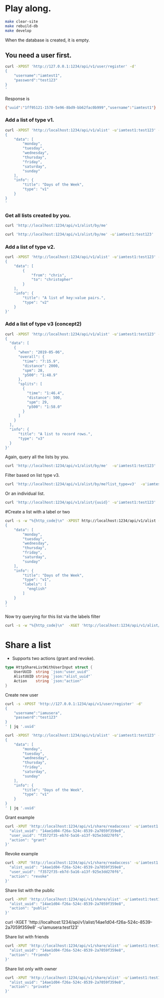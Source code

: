 # Play along.

```sh
make clear-site
make rebuild-db
make develop
```

When the database is created, it is empty.

## You need a user first.
```sh
curl -XPOST 'http://127.0.0.1:1234/api/v1/user/register' -d'
{
    "username":"iamtest1",
    "password":"test123"
}
'
```
Response is
```sh
{"uuid":"1ff95121-1570-5e96-8bd9-bb62fac0b999","username":"iamtest1"}
```

### Add a list of type v1.

```sh
curl -XPOST 'http://localhost:1234/api/v1/alist' -u'iamtest1:test123' -d'
{
    "data": [
        "monday",
        "tuesday",
        "wednesday",
        "thursday",
        "friday",
        "saturday",
        "sunday"
    ],
    "info": {
        "title": "Days of the Week",
        "type": "v1"
    }
}
'
```

### Get all lists created by you.
```sh
curl 'http://localhost:1234/api/v1/alist/by/me'
```

```sh
curl 'http://localhost:1234/api/v1/alist/by/me' -u'iamtest1:test123'
```

### Add a list of type v2.

```sh
curl -XPOST 'http://localhost:1234/api/v1/alist' -u'iamtest1:test123' -d'
{
    "data": [
        {
            "from": "chris",
            "to": "christopher"
        }
    ],
    "info": {
        "title": "A list of key:value pairs.",
        "type": "v2"
    }
}'
```

### Add a list of type v3 (concept2)
```sh
curl -XPOST 'http://localhost:1234/api/v1/alist' -u'iamtest1:test123' -d'
{
  "data": [
    {
      "when": "2019-05-06",
      "overall": {
        "time": "7:15.9",
        "distance": 2000,
        "spm": 28,
        "p500": "1:48.9"
      },
      "splits": [
        {
          "time": "1:46.4",
          "distance": 500,
          "spm": 29,
          "p500": "1:58.0"
        }
      ]
    }
  ],
  "info": {
      "title": "A list to record rows.",
      "type": "v3"
  }
}'
```

Again, query all the lists by you.
```sh
curl 'http://localhost:1234/api/v1/alist/by/me'  -u'iamtest1:test123'
```

Filter based on list type v3.
```sh
curl 'http://localhost:1234/api/v1/alist/by/me?list_type=v3'  -u'iamtest1:test123'
```

Or an individual list.
```sh
curl 'http://localhost:1234/api/v1/alist/{uuid}' -u'iamtest1:test123'
```

#Create a list with a label or two
```sh
curl -s -w "%{http_code}\n" -XPOST http://localhost:1234/api/v1/alist -u'iamtest1:test123' -d'
{
    "data": [
        "monday",
        "tuesday",
        "wednesday",
        "thursday",
        "friday",
        "saturday",
        "sunday"
    ],
    "info": {
        "title": "Days of the Week",
        "type": "v1",
        "labels": [
          "english"
        ]
    }
}
'
```

Now try querying for this list via the labels filter
```sh
curl -s -w "%{http_code}\n"  -XGET 'http://localhost:1234/api/v1/alist/by/me?labels=english' -u'iamtest1:test123'
```


# Share a list
- Supports two actions (grant and revoke).

```go
type HttpShareListWithUserInput struct {
	UserUUID  string `json:"user_uuid"`
	AlistUUID string `json:"alist_uuid"`
	Action    string `json:"action"`
}
```

Create new user
```sh
curl -s -XPOST 'http://127.0.0.1:1234/api/v1/user/register' -d'
{
    "username":"iamusera",
    "password":"test123"
}
' | jq '.uuid'
```

```sh
curl -XPOST 'http://localhost:1234/api/v1/alist' -u'iamtest1:test123' -d'
{
    "data": [
        "monday",
        "tuesday",
        "wednesday",
        "thursday",
        "friday",
        "saturday",
        "sunday"
    ],
    "info": {
        "title": "Days of the Week",
        "type": "v1"
    }
}
' | jq '.uuid'
```


Grant example

```sh
curl -XPUT 'http://localhost:1234/api/v1/share/readaccess' -u'iamtest1:test123' -d '{
  "alist_uuid": "14ae1d04-f26a-524c-8539-2a7059f359e8",
  "user_uuid": "f3572f35-eb7d-5a16-a13f-925e3dd270f6",
  "action": "grant"
}'
```

Revoke example
```sh
curl -XPUT 'http://localhost:1234/api/v1/share/readaccess' -u'iamtest1:test123' -d '{
  "alist_uuid": "14ae1d04-f26a-524c-8539-2a7059f359e8",
  "user_uuid": "f3572f35-eb7d-5a16-a13f-925e3dd270f6",
  "action": "revoke"
}'
```


Share list with the public
```sh
curl -XPUT 'http://localhost:1234/api/v1/share/alist' -u'iamtest1:test123' -d '{
  "alist_uuid": "14ae1d04-f26a-524c-8539-2a7059f359e8",
  "action": "public"
}'
```

curl -XGET 'http://localhost:1234/api/v1/alist/14ae1d04-f26a-524c-8539-2a7059f359e8' -u'iamusera:test123'

Share list with friends
```sh
curl -XPUT 'http://localhost:1234/api/v1/share/alist' -u'iamtest1:test123' -d '{
  "alist_uuid": "14ae1d04-f26a-524c-8539-2a7059f359e8",
  "action": "friends"
}'
```

Share list only with owner
```sh
curl -XPUT 'http://localhost:1234/api/v1/share/alist' -u'iamtest1:test123' -d '{
  "alist_uuid": "14ae1d04-f26a-524c-8539-2a7059f359e8",
  "action": "private"
}'
```
